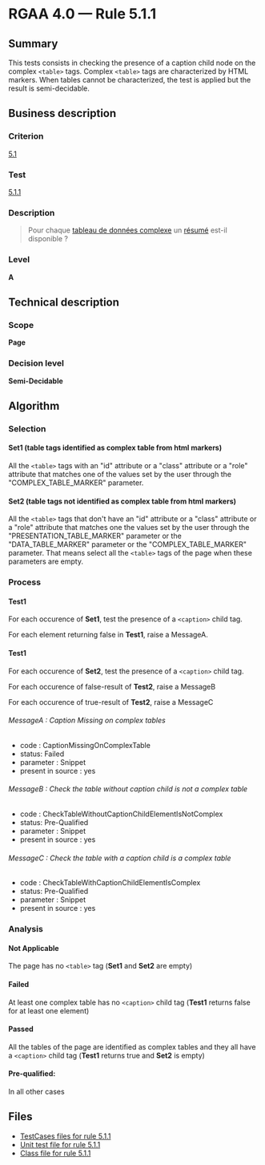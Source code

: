 # RGAA 4.0 — Rule 5.1.1

## Summary

This tests consists in checking the presence of a caption child node on the complex `<table>` tags. Complex `<table>` tags are characterized by HTML markers. When tables cannot be characterized, the test  is applied but the result is semi-decidable.

## Business description

### Criterion

[5.1](https://www.numerique.gouv.fr/publications/rgaa-accessibilite/methode/criteres/#crit-5-1)

### Test

[5.1.1](https://www.numerique.gouv.fr/publications/rgaa-accessibilite/methode/criteres/#test-5-1-1)

### Description

> Pour chaque [tableau de données complexe](https://www.numerique.gouv.fr/publications/rgaa-accessibilite/methode/glossaire/#tableau-de-donnees-complexe) un [résumé](https://www.numerique.gouv.fr/publications/rgaa-accessibilite/methode/glossaire/#resume) est-il disponible ?

### Level

**A**


## Technical description

### Scope

**Page**

### Decision level

**Semi-Decidable**

## Algorithm

### Selection

#### Set1 (table tags identified as complex table from html markers)

All the `<table>` tags with an "id" attribute or a "class" attribute or a
"role" attribute that matches one of the values set by the user through
the "COMPLEX_TABLE_MARKER" parameter.

#### Set2 (table tags not identified as complex table from html markers)

All the `<table>` tags that don't have an "id" attribute or a "class" attribute or a "role" attribute that matches one the values set by the user through the "PRESENTATION_TABLE_MARKER" parameter or the "DATA_TABLE_MARKER" parameter or the "COMPLEX_TABLE_MARKER" parameter. 
That means select all the `<table>` tags of the page when these parameters are empty.

### Process

#### Test1

For each occurence of **Set1**, test the presence of a `<caption>` child tag.

For each element returning false in **Test1**, raise a MessageA.

#### Test1

For each occurence of **Set2**, test the presence of a `<caption>` child tag.

For each occurence of false-result of **Test2**, raise a MessageB

For each occurence of true-result of **Test2**, raise a MessageC

###### MessageA : Caption Missing on complex tables

-   code : CaptionMissingOnComplexTable
-   status: Failed
-   parameter : Snippet
-   present in source : yes

###### MessageB : Check the table without caption child is not a complex table

-   code : CheckTableWithoutCaptionChildElementIsNotComplex
-   status: Pre-Qualified
-   parameter : Snippet
-   present in source : yes

###### MessageC : Check the table with a caption child is a complex table

-   code : CheckTableWithCaptionChildElementIsComplex
-   status: Pre-Qualified
-   parameter : Snippet
-   present in source : yes

### Analysis

#### Not Applicable

The page has no `<table>` tag (**Set1** and **Set2** are empty)

#### Failed

At least one complex table has no `<caption>` child tag (**Test1** returns false for at least one element)

#### Passed

All the tables of the page are identified as complex tables and they all have a `<caption>` child tag (**Test1** returns true and **Set2** is empty)

#### Pre-qualified:

In all other cases



## Files

- [TestCases files for rule 5.1.1](https://gitlab.com/asqatasun/Asqatasun/-/tree/master/rules/rules-rgaa4.0/src/test/resources/testcases/rgaa40/Rgaa40Rule050101/)
- [Unit test file for rule 5.1.1](https://gitlab.com/asqatasun/Asqatasun/-/blob/master/rules/rules-rgaa4.0/src/test/java/org/asqatasun/rules/rgaa40/Rgaa40Rule050101Test.java)
- [Class file for rule 5.1.1](https://gitlab.com/asqatasun/Asqatasun/-/blob/master/rules/rules-rgaa4.0/src/main/java/org/asqatasun/rules/rgaa40/Rgaa40Rule050101.java)


